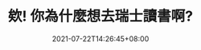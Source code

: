 ---
title: "欸! 你為什麼想去瑞士讀書啊?"
date: 2021-07-22T14:26:45+08:00
draft: false
categories: ["出國留學"]
tags: ["申請"]
thumbnailImagePosition: left
thumbnailImage: images/dream.png      #complete URL
coverImage: images/dream.png
coverCaption: "A modern house"
coverMeta: out
coverSize: partial
comments:  false
---